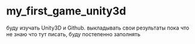 # my_first_game_unity3d
буду изучать Unity3D и Github. выкладывать свои результаты
пока что не знаю что тут писать, буду постепенно заполнять
